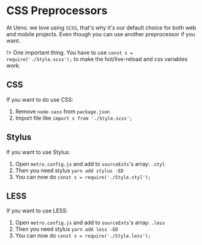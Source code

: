 # CSS Preprocessors

At Ueno. we love using `SCSS`, that's why it's our default choice for both web and mobile projects. Even though you can use another preprocessor if you want.

!> One important thing. You have to use `const s = require('./Style.scss');` to make the hot/live-reload and css variables work.

## CSS

If you want to do use CSS:

1. Remove `node-sass` from `package.json`
2. Import file like `import s from './Style.scss';`

## Stylus

If you want to use Stylus:

1. Open `metro.config.js` and add to `sourceExts`'s array: `.styl`
2. Then you need stylus `yarn add stylus -ED`
3. You can now do `const s = require('./Style.styl');`

## LESS

If you want to use LESS:

1. Open `metro.config.js` and add to `sourceExts`'s array: `.less`
2. Then you need stylus `yarn add less -ED`
3. You can now do `const s = require('./Style.less');`
